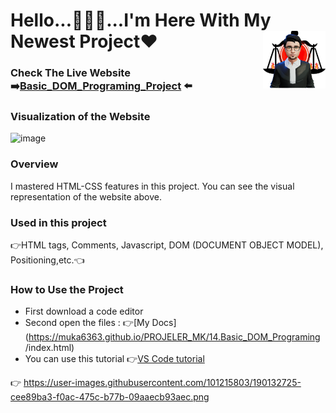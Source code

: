 # Hello...🙋🏻‍♂️...I'm Here With My Newest Project❤<img align="right" src="https://github.com/Muka6363/PROJELER_MK/blob/main/Images/avatar_2-removebg-preview.png"  width="100px">
### Check The Live Website :arrow_right:[Basic_DOM_Programing_Project](https://muka6363.github.io/PROJELER_MK/14.Basic_DOM_Programing/index.html) :arrow_left:
### Visualization of the Website
![image](https://user-images.githubusercontent.com/101215803/190132725-cee89ba3-f0ac-475c-b77b-09aaecb93aec.png)




### Overview
I mastered HTML-CSS features in this project. You can see the visual representation of the website above.
### Used in this project
:point_right:HTML tags, Comments, Javascript, DOM (DOCUMENT OBJECT MODEL), Positioning,etc.:point_left:
### How to Use the Project
+ First download a code editor
+ Second open the files : :point_right:[My Docs](https://muka6363.github.io/PROJELER_MK/14.Basic_DOM_Programing
/index.html)
+ You can use this tutorial :point_right:[VS Code tutorial](https://www.youtube.com/watch?v=fJEbVCrEMSE)

:point_right: https://user-images.githubusercontent.com/101215803/190132725-cee89ba3-f0ac-475c-b77b-09aaecb93aec.png
